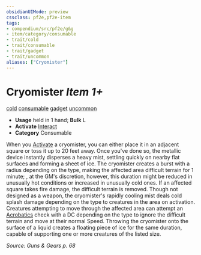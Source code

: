 ```yaml
---
obsidianUIMode: preview
cssclass: pf2e,pf2e-item
tags:
- compendium/src/pf2e/g&g
- item/category/consumable
- trait/cold
- trait/consumable
- trait/gadget
- trait/uncommon
aliases: ["Cryomister"]
---
```

# Cryomister *Item 1+*  
[cold](/rules/traits/cold.md)  [consumable](/rules/traits/consumable.md)  [gadget](/rules/traits/gadget-g-g.md)  [uncommon](/rules/traits/uncommon.md)  

- **Usage** held in 1 hand; **Bulk** L
- **Activate** [Interact](/rules/actions/interact.md)
- **Category** Consumable

When you [Activate](/rules/actions/activate-an-item.md) a cryomister, you can either place it in an adjacent square or toss it up to 20 feet away. Once you've done so, the metallic device instantly disperses a heavy mist, settling quickly on nearby flat surfaces and forming a sheet of ice. The cryomister creates a burst with a radius depending on the type, making the affected area difficult terrain for 1 minute; , at the GM's discretion, however, this duration might be reduced in unusually hot conditions or increased in unusually cold ones. If an affected square takes fire damage, the difficult terrain is removed. Though not designed as a weapon, the cryomister's rapidly cooling mist deals cold splash damage depending on the type to creatures in the area on activation. Creatures attempting to move through the affected area can attempt an [Acrobatics](/compendium/skills.md#Acrobatics) check with a DC depending on the type to ignore the difficult terrain and move at their normal Speed. Throwing the cryomister onto the surface of a liquid creates a floating piece of ice for the same duration, capable of supporting one or more creatures of the listed size.

*Source: Guns & Gears p. 68*